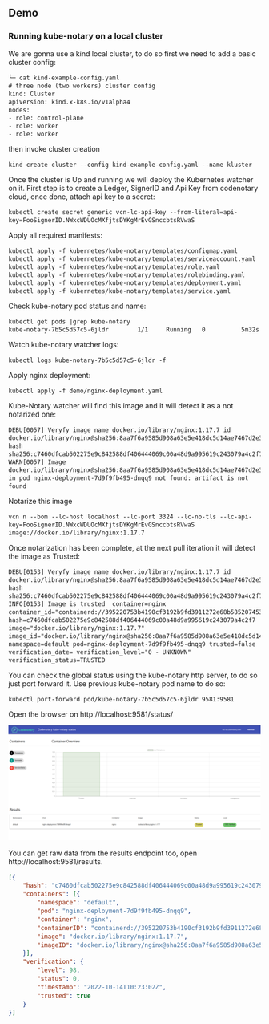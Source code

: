## Demo

### Running kube-notary on a local cluster 
We are gonna use a kind local cluster, to do so first we need to add a basic cluster config:
```
╰─ cat kind-example-config.yaml  
# three node (two workers) cluster config
kind: Cluster
apiVersion: kind.x-k8s.io/v1alpha4
nodes:
- role: control-plane
- role: worker
- role: worker
```
then invoke cluster creation
```
kind create cluster --config kind-example-config.yaml --name kluster
```

Once the cluster is Up and running we will deploy the Kubernetes watcher on it.
First step is to create a Ledger, SignerID and Api Key from codenotary cloud, once done, attach api key to a secret:

```
kubectl create secret generic vcn-lc-api-key --from-literal=api-key=FooSignerID.NWxcWDUOcMXfjtsDYKgMrEvGSnccbtsRVwaS
```
Apply all required manifests:
```
kubectl apply -f kubernetes/kube-notary/templates/configmap.yaml  
kubectl apply -f kubernetes/kube-notary/templates/serviceaccount.yaml
kubectl apply -f kubernetes/kube-notary/templates/role.yaml
kubectl apply -f kubernetes/kube-notary/templates/rolebinding.yaml
kubectl apply -f kubernetes/kube-notary/templates/deployment.yaml
kubectl apply -f kubernetes/kube-notary/templates/service.yaml
```

Check kube-notary pod status and name:
```
kubectl get pods |grep kube-notary                          
kube-notary-7b5c5d57c5-6jldr        1/1     Running   0          5m32s
```

Watch kube-notary watcher logs:
```
kubectl logs kube-notary-7b5c5d57c5-6jldr -f
```

Apply nginx deployment:
```
kubectl apply -f demo/nginx-deployment.yaml
```

Kube-Notary watcher will find this image and it will detect it as a not notarized one:
```
DEBU[0057] Veryfy image name docker.io/library/nginx:1.17.7 id docker.io/library/nginx@sha256:8aa7f6a9585d908a63e5e418dc5d14ae7467d2e36e1ab4f0d8f9d059a3d071ce hash sha256:c7460dfcab502275e9c842588df406444069c00a48d9a995619c243079a4c2f7 
WARN[0057] Image docker.io/library/nginx@sha256:8aa7f6a9585d908a63e5e418dc5d14ae7467d2e36e1ab4f0d8f9d059a3d071ce in pod nginx-deployment-7d9f9fb495-dnqq9 not found: artifact is not found 
```

Notarize this image
```
vcn n --bom --lc-host localhost --lc-port 3324 --lc-no-tls --lc-api-key=FooSignerID.NWxcWDUOcMXfjtsDYKgMrEvGSnccbtsRVwaS image://docker.io/library/nginx:1.17.7
```

Once notarization has been complete, at the next pull iteration it will detect the image as Trusted:

```
DEBU[0153] Veryfy image name docker.io/library/nginx:1.17.7 id docker.io/library/nginx@sha256:8aa7f6a9585d908a63e5e418dc5d14ae7467d2e36e1ab4f0d8f9d059a3d071ce hash sha256:c7460dfcab502275e9c842588df406444069c00a48d9a995619c243079a4c2f7 
INFO[0153] Image is trusted  container=nginx container_id="containerd://395220753b4190cf3192b9fd3911272e68b585207453a7428e307c7d9af4149a" hash=c7460dfcab502275e9c842588df406444069c00a48d9a995619c243079a4c2f7 image="docker.io/library/nginx:1.17.7" image_id="docker.io/library/nginx@sha256:8aa7f6a9585d908a63e5e418dc5d14ae7467d2e36e1ab4f0d8f9d059a3d071ce" namespace=default pod=nginx-deployment-7d9f9fb495-dnqq9 trusted=false verification_date= verification_level="0 - UNKNOWN" verification_status=TRUSTED
```

You can check the global status using the kube-notary http server, to do so just port forward it. Use previous kube-notary pod name to do so:

```
kubectl port-forward pod/kube-notary-7b5c5d57c5-6jldr 9581:9581 
```
Open the browser on http://localhost:9581/status/

![img.png](img.png)

You can get raw data from the results endpoint too, open http://localhost:9581/results.
```json
[{
	"hash": "c7460dfcab502275e9c842588df406444069c00a48d9a995619c243079a4c2f7",
	"containers": [{
		"namespace": "default",
		"pod": "nginx-deployment-7d9f9fb495-dnqq9",
		"container": "nginx",
		"containerID": "containerd://395220753b4190cf3192b9fd3911272e68b585207453a7428e307c7d9af4149a",
		"image": "docker.io/library/nginx:1.17.7",
		"imageID": "docker.io/library/nginx@sha256:8aa7f6a9585d908a63e5e418dc5d14ae7467d2e36e1ab4f0d8f9d059a3d071ce"
	}],
	"verification": {
		"level": 98,
		"status": 0,
		"timestamp": "2022-10-14T10:23:02Z",
		"trusted": true
	}
}]
```